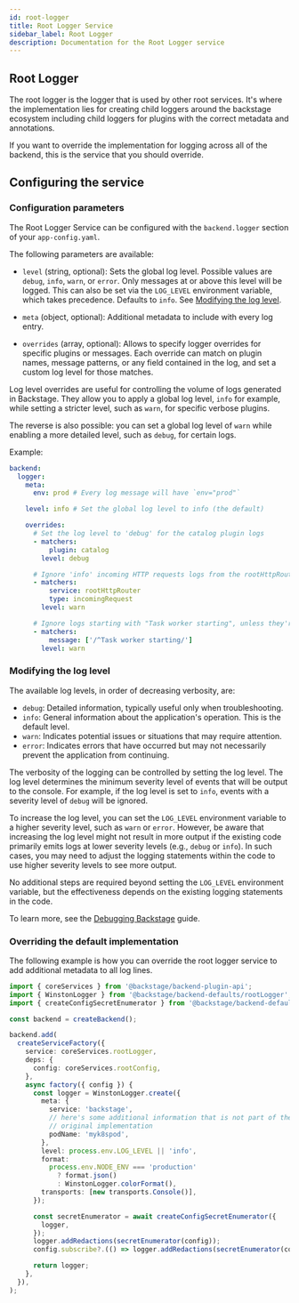 ```yaml
---
id: root-logger
title: Root Logger Service
sidebar_label: Root Logger
description: Documentation for the Root Logger service
---
```


## Root Logger

The root logger is the logger that is used by other root services. It's where the implementation lies for creating child loggers around the backstage ecosystem including child loggers for plugins with the correct metadata and annotations.

If you want to override the implementation for logging across all of the backend, this is the service that you should override.

## Configuring the service

### Configuration parameters

The Root Logger Service can be configured with the `backend.logger` section of your `app-config.yaml`.

The following parameters are available:

- `level` (string, optional): Sets the global log level. Possible values are `debug`, `info`, `warn`, or `error`. Only messages at or above this level will be logged. This can also be set via the `LOG_LEVEL` environment variable, which takes precedence. Defaults to `info`. See [Modifying the log level](#modifying-the-log-level).

- `meta` (object, optional): Additional metadata to include with every log entry.

- `overrides` (array, optional): Allows to specify logger overrides for specific plugins or messages. Each override can match on plugin names, message patterns, or any field contained in the log, and set a custom log level for those matches.

Log level overrides are useful for controlling the volume of logs generated in Backstage.
They allow you to apply a global log level, `info` for example, while setting a stricter level, such as `warn`, for specific verbose plugins.

The reverse is also possible: you can set a global log level of `warn` while enabling a more detailed level, such as `debug`, for certain logs.

Example:

```yaml
backend:
  logger:
    meta:
      env: prod # Every log message will have `env="prod"`

    level: info # Set the global log level to info (the default)

    overrides:
      # Set the log level to 'debug' for the catalog plugin logs
      - matchers:
          plugin: catalog
        level: debug

      # Ignore 'info' incoming HTTP requests logs from the rootHttpRouter service
      - matchers:
          service: rootHttpRouter
          type: incomingRequest
        level: warn

      # Ignore logs starting with "Task worker starting", unless they're warnings or errors
      - matchers:
          message: ['/^Task worker starting/']
        level: warn
```

### Modifying the log level

The available log levels, in order of decreasing verbosity, are:

- `debug`: Detailed information, typically useful only when troubleshooting.
- `info`: General information about the application's operation. This is the default level.
- `warn`: Indicates potential issues or situations that may require attention.
- `error`: Indicates errors that have occurred but may not necessarily prevent the application from continuing.

The verbosity of the logging can be controlled by setting the log level. The log level determines the minimum severity level of events that will be output to the console. For example, if the log level is set to `info`, events with a severity level of `debug` will be ignored.

To increase the log level, you can set the `LOG_LEVEL` environment variable to a higher severity level, such as `warn` or `error`. However, be aware that increasing the log level might not result in more output if the existing code primarily emits logs at lower severity levels (e.g., `debug` or `info`). In such cases, you may need to adjust the logging statements within the code to use higher severity levels to see more output.

No additional steps are required beyond setting the `LOG_LEVEL` environment variable, but the effectiveness depends on the existing logging statements in the code.

To learn more, see the [Debugging Backstage](https://backstage.io/docs/tooling/local-dev/debugging) guide.

### Overriding the default implementation

The following example is how you can override the root logger service to add additional metadata to all log lines.

```ts
import { coreServices } from '@backstage/backend-plugin-api';
import { WinstonLogger } from '@backstage/backend-defaults/rootLogger';
import { createConfigSecretEnumerator } from '@backstage/backend-defaults/rootConfig';

const backend = createBackend();

backend.add(
  createServiceFactory({
    service: coreServices.rootLogger,
    deps: {
      config: coreServices.rootConfig,
    },
    async factory({ config }) {
      const logger = WinstonLogger.create({
        meta: {
          service: 'backstage',
          // here's some additional information that is not part of the
          // original implementation
          podName: 'myk8spod',
        },
        level: process.env.LOG_LEVEL || 'info',
        format:
          process.env.NODE_ENV === 'production'
            ? format.json()
            : WinstonLogger.colorFormat(),
        transports: [new transports.Console()],
      });

      const secretEnumerator = await createConfigSecretEnumerator({
        logger,
      });
      logger.addRedactions(secretEnumerator(config));
      config.subscribe?.(() => logger.addRedactions(secretEnumerator(config)));

      return logger;
    },
  }),
);
```
